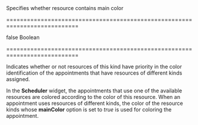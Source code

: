 <!--**
/*-------------------------------------------
    Auto-generated file. Do not modify.
-------------------------------------------

**-->
<!--d-->Specifies whether resource contains main color<!--/d-->
===========================================================================
<!--default-->false<!--/default-->
<!--type-->Boolean<!--/type-->
===========================================================================

<!--shortDescription-->
Indicates whether or not resources of this kind have priority in the color identification of the appointments that have resources of different kinds assigned.
<!--/shortDescription-->

<!--fullDescription-->
In the **Scheduler** widget, the appointments that use one of the available resources are colored according to the color of this resource. When an appointment uses resources of different kinds, the color of the resource kinds whose **mainColor** option is set to *true* is used for coloring the appointment.


<!--/fullDescription-->